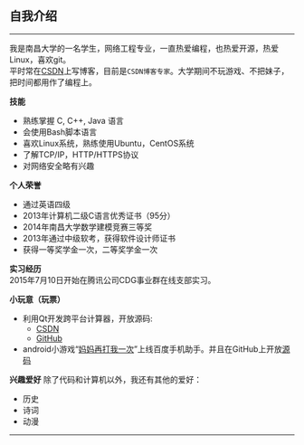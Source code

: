 
## 自我介绍
----

我是南昌大学的一名学生，网络工程专业，一直热爱编程，也热爱开源，热爱Linux，喜欢git。  
平时常在[CSDN][csdn]上写博客，目前是`CSDN博客专家`。大学期间不玩游戏、不把妹子，把时间都用作了编程上。

**技能**

- 熟练掌握 C, C++, Java 语言
- 会使用Bash脚本语言
- 喜欢Linux系统，熟练使用Ubuntu，CentOS系统
- 了解TCP/IP，HTTP/HTTPS协议
- 对网络安全略有兴趣

**个人荣誉**

- 通过英语四级
- 2013年计算机二级C语言优秀证书（95分）
- 2014年南昌大学数学建模竞赛三等奖
- 2013年通过中级软考，获得软件设计师证书
- 获得一等奖学金一次，二等奖学金一次

**实习经历**  
2015年7月10日开始在腾讯公司CDG事业群在线支部实习。

**小玩意（玩票）**
- 利用Qt开发跨平台计算器，开放源码:
  - [CSDN][qcounter]
  - [GitHub][QCounter]
- android小游戏“[妈妈再打我一次][mama]”上线百度手机助手。并且在GitHub上开放[源码][dishu]

**兴趣爱好**
除了代码和计算机以外，我还有其他的爱好：
* 历史
* 诗词
* 动漫

*******************
[csdn]:http://blog.csdn.net/guodongxiaren
[qcounter]:http://download.csdn.net/detail/guodongxiaren/7360183
[QCounter]:https://github.com/guodongxiaren/QCounter
[mama]:http://as.baidu.com/a/item?docid=6116552&pre=web_am_se
[dishu]:https://github.com/guodongxiaren/DiShu
